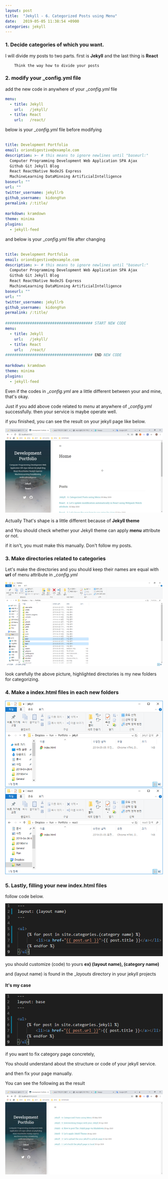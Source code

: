 ```yaml
---
layout: post
title:  "Jekyll - 6. Categorized Posts using Menu"
date:   2019-05-05 11:38:54 +0900
categories: jekyll
---
```


### 1. Decide categories of which you want.

I will divide my posts to two parts. first is __Jekyll__ and the last thing is __React__ 

```
    Think the way how to divide your posts
```

### 2. modify your ___config.yml__ file

add the new code in anywhere of your __config.yml_ file

```yml
menu:
  - title: Jekyll
    url:   /jekyll/
  - title: React
    url:   /react/
```

below is your __config.yml_ file before modifying

```yml

title: Development Portfolio
email: oriondigestive@example.com
description: >- # this means to ignore newlines until "baseurl:"
  Computer Programming Development Web Application SPA Ajax
  Github Git Jekyll Blog
  React ReactNative NodeJS Express 
  MachineLearning DataMinning ArtificialIntelligence
baseurl: "" 
url: "" 
twitter_username: jekyllrb
github_username:  kidongYun
permalink: /:title/

markdown: kramdown
theme: minima
plugins:
  - jekyll-feed

```

and below is your __config.yml_ file after changing

```yml

title: Development Portfolio
email: oriondigestive@example.com
description: >- # this means to ignore newlines until "baseurl:"
  Computer Programming Development Web Application SPA Ajax
  Github Git Jekyll Blog
  React ReactNative NodeJS Express 
  MachineLearning DataMinning ArtificialIntelligence
baseurl: "" 
url: "" 
twitter_username: jekyllrb
github_username:  kidongYun
permalink: /:title/

####################################### START NEW CODE
menu:
  - title: Jekyll
    url:   /jekyll/
  - title: React
    url:   /react/
####################################### END NEW CODE

markdown: kramdown
theme: minima
plugins:
  - jekyll-feed

```

Even if the codes in __config.yml_ are a little different between your and mine, that's okay.

Just if you add above code related to _menu_ at anywhere of __config.yml_ successfully. then your service is maybe operate well.

if you finished, you can see the result on your jekyll page like below.

<img src="/workspace/devlog/jekyll/categorization/res/4.png">

Actually That's shape is a little different because of __Jekyll theme__

and You should check whether your Jekyll theme can apply __menu__ attribute or not. 

if it isn't, you must make this manually. Don't follow my posts.

### 3. Make directories related to categories

Let's make the directories and you should keep their names are equal with __url__ of menu attribute in __config.yml_

<img src="/workspace/devlog/jekyll/categorization/res/1.png">

look carefully the above picture, highlighted directories is my new folders for categorizing.

### 4. Make a __index.html__ files in each new folders

<img src="/workspace/devlog/jekyll/categorization/res/2.png">

<img src="/workspace/devlog/jekyll/categorization/res/3.png">

### 5. Lastly, filling your new __index.html__ files

follow code below.

<img src="/workspace/devlog/jekyll/categorization/res/5.png">

you should customize (code) to yours __ex) (layout name), (category name)__

and (layout name) is found in the __layouts_ directory in your jekyll projects



#### It's my case

<img src="/workspace/devlog/jekyll/categorization/res/6.png">

if you want to fix category page concretely, 

You should understand about the structure or code of your jekyll service.

and then fix your page manually.

You can see the following as the result

<img src="/workspace/devlog/jekyll/categorization/res/7.png">